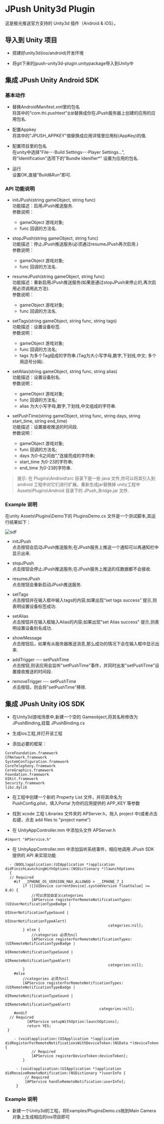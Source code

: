 JPush Unity3d Plugin
====================

这是极光推送官方支持的 Unity3d 插件（Android &amp; iOS）。

## 导入到 Unity 项目

* 搭建好unity3d(ios/android)开发环境

* 将git下来的jpush-unity3d-plugin.unitypackage导入到Unity中

## 集成 JPush Unity Android SDK

### 基本动作

* 替换AndroidManifest.xml里的包名  
  将其中的“com.thi.pushtest”`全部`替换成你在JPush服务器上创建的应用的应用包名.

* 配置Appkey  
  将其中的"JPUSH_APPKEY"值替换成应用详情里应用标(AppKey)的值.

* 配置项目里的包名  
  在unity中选择"File---Build Settings---Player Settings...",将"Identification"选项下的"Bundle Idenifier*" 设置为应用的包名.

* 运行  
  设置OK,直接"Build&Run"即可.


### API 功能说明

* initJPush(string gameObject, string func)  
  功能描述：启用JPush推送服务.  
  参数说明：  
  * gameObject 游戏对象; 
  * func 回调的方法名.
  
* stopJPush(string gameObject, string func)    
  功能描述：停止JPush推送服务(必须通过resumeJPush再次启用.)  
  参数说明：
  * gameObject 游戏对象;
  * func 回调的方法名.

* resumeJPush(string gameObject, string func)  
  功能描述：重新启用JPush推送服务(如果是通过stopJPush来停止的,再次启用必须调用此方法).  
  参数说明：
  * gameObject 游戏对象;
  * func 回调的方法名.

* setTags(string gameObject, string func, string tags)  
  功能描述：设置设备标签.  
  参数说明：
  * gameObject 游戏对象;
  * func 回调的方法名;
  * tags 为多个Tag组成的字符串.(Tag为大小写字母,数字,下划线,中文; 多个用逗号分隔).

* setAlias(string gameObject, string func, string alias)  
  功能描述：设置设备别名.  
  参数说明：
  * gameObject 游戏对象;
  * func 回调的方法名;
  * alias 为大小写字母,数字,下划线,中文组成的字符串.

* setPushTime(string gameObject, string func, string days, string start_time, string end_time)   
  功能描述：设置接收推送的时间段.  
  参数说明：
  * gameObject 游戏对象;
  * func 回调的方法名;
  * days 为0-6之间由","连接而成的字符串;  
  * start_time 为0-23的字符串;
  * end_time 为0-23的字符串.

> 提示: 在 Plugins\Android\src 目录下是一些 java 文件,你可以将其引入到 android 工程中对它们进行扩展。重新生成jar替换掉 unity工程中
 Assets\Plugins\Android 目录下的 JPush_Bridge.jar 文件.


### Example 说明

在unity Assets\Plugins\Demo下的 PluginsDemo.cs 文件是一个测试脚本,其运行结果如下：

  ![sdf](https://cloud.githubusercontent.com/assets/2249048/2829091/aa181b06-cf9e-11e3-91b5-f7bd83f1647d.png)

* initJPush  
点击按钮会启动JPush推送服务;在JPush服务上推送一个通知可以再通知栏中显示出来.

* stopJPush  
点击按钮会停止JPush推送服务;在JPush服务上推送的任数据都不会接收.

* resumeJPush  
点击按钮会重新启动JPush推送服务.

* setTags  
点击按钮并在输入框中输入tags的内容;如果出现“set tags success” 提示,则表明设置设备标签成功.

* setAlias  
点击按钮并在输入框输入Alias的内容;如果出现"set Alias success" 提示,则表明设置设备别名成功.

* showMessage  
点击按钮后，如果有从服务器推送消息,那么成功的情况下会在输入框中显示出来.

* addTrigger --- setPushTime  
点击按钮,则该应用会监听"setPushTime"事件，并同时出发"setPushTime"设置接收推送的时间段.

* removeTrigger --- setPushTime  
点击按钮，则会将"setPushTime"移除.


## 集成 JPush Unity iOS SDK

* 在Unity3d游戏场景中,新建一个空的 Gameobject,将其名称修改为JPushBinding,挂载 JPushBinding.cs

* 生成ios工程,并打开该工程

* 添加必要的框架：

```
CoreFoundation.framework
CFNetwork.framework
SystemConfiguration.framework
CoreTelephony.framework
CoreGraphics.framework
Foundation.framework
UIKit.framework
Security.framework
libz.dylib
```
  
* 在工程中创建一个新的 Property List 文件，并将其命名为 PushConfig.plist，填入Portal 为你的应用提供的 APP_KEY 等参数
  
*  找到 xcode 工程 Libraries 文件夹的 APServer.h，拖入 project 中(或者点击右键，点击 add files to "project name")

* 在 UnityAppController.mm 中添加头文件 APServer.h

```
#import "APService.h"
```

* 在 UnityAppController.mm 中添加监听系统事件，相应地调用 JPush SDK 提供的 API 来实现功能

```
  - (BOOL)application:(UIApplication *)application didFinishLaunchingWithOptions:(NSDictionary *)launchOptions
  {
  // Required
	#if __IPHONE_OS_VERSION_MAX_ALLOWED > __IPHONE_7_1
	    if ([[UIDevice currentDevice].systemVersion floatValue] >= 8.0) {
	        //可以添加自定义categories
	        [APService registerForRemoteNotificationTypes:(UIUserNotificationTypeBadge |
	                                                       UIUserNotificationTypeSound |
	                                                       UIUserNotificationTypeAlert)
	                                           categories:nil];
	    } else {
	        //categories 必须为nil
	        [APService registerForRemoteNotificationTypes:(UIRemoteNotificationTypeBadge |
	                                                       UIRemoteNotificationTypeSound |
	                                                       UIRemoteNotificationTypeAlert)
	                                           categories:nil];
	    }
	#else
	    //categories 必须为nil
	    [APService registerForRemoteNotificationTypes:(UIRemoteNotificationTypeBadge |
	                                                   UIRemoteNotificationTypeSound |
	                                                   UIRemoteNotificationTypeAlert)
	                                       categories:nil];
	#endif
  // Required
          [APService setupWithOption:launchOptions];
          return YES;
 }
```
```
  	- (void)application:(UIApplication *)application 	didRegisterForRemoteNotificationsWithDeviceToken:(NSData *)deviceToken {
      		// Required
      		[APService registerDeviceToken:deviceToken];
  		}
```
```	
 	 - (void)application:(UIApplication *)application 	didReceiveRemoteNotification:(NSDictionary *)userInfo {
     	 // Required
     	 [APService handleRemoteNotification:userInfo];
 	 }
```
### Example 说明
* 新建一个Unity3d的工程，将Examples/PluginsDemo.cs拖到Main Camera对象上生成相应的ios项目即可


